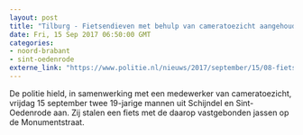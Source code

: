 ```yaml
---
layout: post
title: "Tilburg - Fietsendieven met behulp van cameratoezicht aangehouden"
date: Fri, 15 Sep 2017 06:50:00 GMT
categories: 
- noord-brabant 
- sint-oedenrode 
externe_link: "https://www.politie.nl/nieuws/2017/september/15/08-fietsendieven-met-behulp-van-cameratoezicht-aangehouden.html"
---
```


De politie hield, in samenwerking met een medewerker van cameratoezicht, vrijdag 15 september twee 19-jarige mannen uit Schijndel en Sint-Oedenrode aan. Zij stalen een fiets met de daarop vastgebonden jassen op de Monumentstraat.
